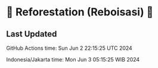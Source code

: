 
# 🌳 Reforestation (Reboisasi) 🌲

## Last Updated

GitHub Actions time: Sun Jun  2 22:15:25 UTC 2024

Indonesia/Jakarta time: Mon Jun  3 05:15:25 WIB 2024
